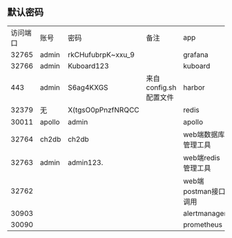 ## 默认密码


|                              |      |             |                              |                     |
| ---------------------------- | ---- | ----------- | ---------------------------- |     -----------                |
| 访问端口                         | 账号 | 密码        | 备注                     |          app             |
| 32765            |   admin   |       rkCHufubrpK~xxu_9      |                              |             grafana        |
| 32766            | admin | Kuboard123   |                        | kuboard                |
| 443              | admin |  S6ag4KXGS  |           来自config.sh配置文件             | harbor               |
| 32379            | 无    |  X(tgsO0pPnzfNRQCC  |                       | redis              |
| 30011            | apollo |  admin  |                       | apollo              |
|   32764   |   ch2db    |    ch2db     |                        |            web端数据库管理工具       |
|   32763   |   admin    |    admin123.    |                        |            web端redis管理工具       |
|   32762   |       |        |                        |            web端postman接口调用       |
|  30903    |       |         |                        |           alertmanager          |
|   30090   |       |         |                        |            prometheus        |